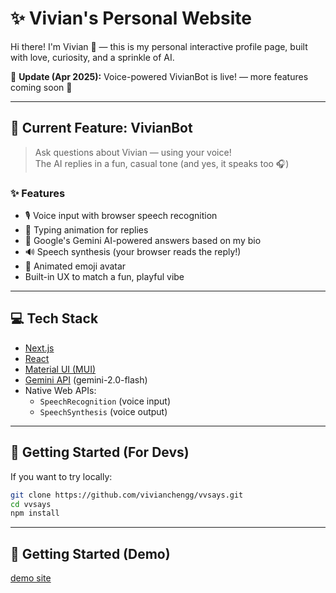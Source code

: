 # ✨ Vivian's Personal Website

Hi there! I'm Vivian 🐰 — this is my personal interactive profile page, built with love, curiosity, and a sprinkle of AI.

📢 **Update (Apr 2025):** Voice-powered VivianBot is live!  — more features coming soon 🎀

---

## 🌟 Current Feature: VivianBot

> Ask questions about Vivian — using your voice!  
> The AI replies in a fun, casual tone (and yes, it speaks too 🎧)

### ✨ Features

- 🎙️ Voice input with browser speech recognition
- 💬 Typing animation for replies
- 🧠 Google's Gemini AI-powered answers based on my bio
- 🔊 Speech synthesis (your browser reads the reply!)
- 🐰 Animated emoji avatar
- Built-in UX to match a fun, playful vibe

---

## 💻 Tech Stack

- [Next.js](https://nextjs.org/)
- [React](https://reactjs.org/)
- [Material UI (MUI)](https://mui.com/)
- [Gemini API](https://ai.google.dev/) (gemini-2.0-flash) 
- Native Web APIs:
  - `SpeechRecognition` (voice input)
  - `SpeechSynthesis` (voice output)

---

## 🚀 Getting Started (For Devs)

If you want to try locally:

```bash
git clone https://github.com/vivianchengg/vvsays.git
cd vvsays
npm install
```

---

## 🚀 Getting Started (Demo)

[demo site](https://vvsays.vercel.app/)

